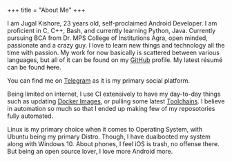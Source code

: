+++
title = "About Me"
+++

I am Jugal Kishore, 23 years old, self-proclaimed Android Developer. I am proficient in C, C++, Bash, and currently learning Python, Java. Currently pursuing BCA from Dr. MPS College of Institutions Agra, open minded, passionate and a crazy guy. I love to learn new things and technology all the time with passion. My work for now basically is scattered between various languages, but all of it can be found on my [GitHub](https://github.com/crazyuploader) profile. My latest résumé can be found ~~here~~.

You can find me on [Telegram](https://t.me/crazyuploader) as it is my primary social platform.

Being limited on internet, I use CI extensively to have my day-to-day things such as updating
[Docker Images](https://hub.docker.com/u/crazyuploader), or pulling some latest [Toolchains](https://github.com/crazyuploader/Clang-Toolchain). I believe in automation so much so that I ended up making few of my reposotories fully automated.

Linux is my primary choice when it comes to Operating System, with Ubuntu being my primary Distro. Though, I have dualbooted my system along with Windows 10. About phones, I feel iOS is trash, no offense there. But being an open source lover, I love more Android more.

